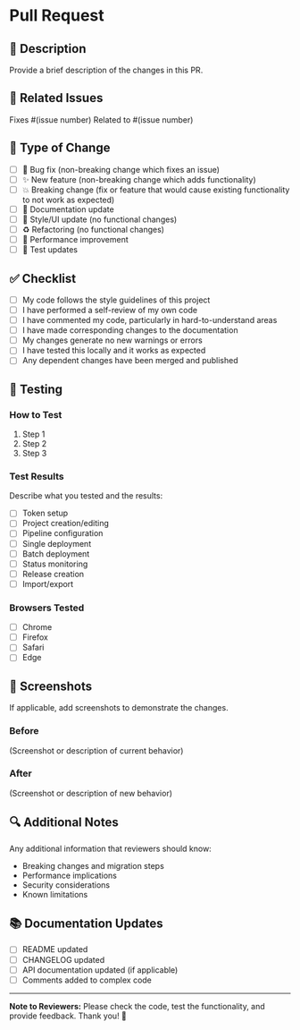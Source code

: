 # Pull Request

## 📝 Description

Provide a brief description of the changes in this PR.

## 🔗 Related Issues

Fixes #(issue number)
Related to #(issue number)

## 🎯 Type of Change

- [ ] 🐛 Bug fix (non-breaking change which fixes an issue)
- [ ] ✨ New feature (non-breaking change which adds functionality)
- [ ] 💥 Breaking change (fix or feature that would cause existing functionality to not work as expected)
- [ ] 📝 Documentation update
- [ ] 🎨 Style/UI update (no functional changes)
- [ ] ♻️ Refactoring (no functional changes)
- [ ] 🚀 Performance improvement
- [ ] 🧪 Test updates

## ✅ Checklist

- [ ] My code follows the style guidelines of this project
- [ ] I have performed a self-review of my own code
- [ ] I have commented my code, particularly in hard-to-understand areas
- [ ] I have made corresponding changes to the documentation
- [ ] My changes generate no new warnings or errors
- [ ] I have tested this locally and it works as expected
- [ ] Any dependent changes have been merged and published

## 🧪 Testing

### How to Test

1. Step 1
2. Step 2
3. Step 3

### Test Results

Describe what you tested and the results:
- [ ] Token setup
- [ ] Project creation/editing
- [ ] Pipeline configuration
- [ ] Single deployment
- [ ] Batch deployment
- [ ] Status monitoring
- [ ] Release creation
- [ ] Import/export

### Browsers Tested

- [ ] Chrome
- [ ] Firefox
- [ ] Safari
- [ ] Edge

## 📸 Screenshots

If applicable, add screenshots to demonstrate the changes.

### Before
(Screenshot or description of current behavior)

### After
(Screenshot or description of new behavior)

## 🔍 Additional Notes

Any additional information that reviewers should know:
- Breaking changes and migration steps
- Performance implications
- Security considerations
- Known limitations

## 📚 Documentation Updates

- [ ] README updated
- [ ] CHANGELOG updated
- [ ] API documentation updated (if applicable)
- [ ] Comments added to complex code

---

**Note to Reviewers:** Please check the code, test the functionality, and provide feedback. Thank you! 🙏
